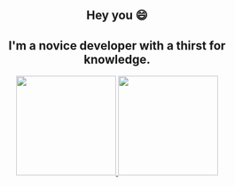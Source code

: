 <div align="center">
  <h2> Hey you 😄 </h2>
</div>
<div align="center">
  <h2>I'm a novice developer with a thirst for knowledge.</h2>
</div>

<div align="center">
  <a href="https://github.com/Muvias">
  <img height="180em" src="https://github-readme-stats.vercel.app/api?username=Muvias&show_icons=true&theme=dark&include_all_commits=true&count_private=true"/>
  <img height="180em" src="https://github-readme-stats.vercel.app/api/top-langs/?username=Muvias&layout=compact&langs_count=7&theme=dark"/>
</div>
